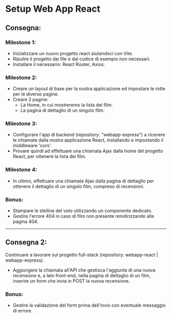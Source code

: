Setup Web App React
===
## Consegna: 
### Milestone 1:
- Inizializzare un nuovo progetto react aiutandoci con Vite.
- Ripulire il progetto dai file e dal codice di esempio non necessari.
- Installare il necessario: React Router, Axios.

### Milestone 2:
- Creare un layout di base per la nostra applicazione ed impostare le rotte per le diverse pagine.
- Creare 2 pagine:
  - La Home, in cui mostreremo la lista dei film.
  - La pagina di dettaglio di un singolo film.

### Milestone 3:
- Configurare l'app di backend (repository: "webapp-express") a ricevere le chiamate dalla nostra applicazione React, installando e impostando il middleware 'cors'.
- Provare quindi ad effettuare una chiamata Ajax dalla home del progetto React, per ottenere la lista dei film.

### Milestone 4:
- In ultimo, effettuare una chiamata Ajax dalla pagina di dettaglio per ottenere il dettaglio di un singolo film, compreso di recensioni.

### Bonus:
- Stampare le stelline del voto utilizzando un componente dedicato.
- Gestire l'errore 404 in caso di film non presente reindirizzando alla pagina 404.

<hr>

## Consegna 2:
Continuare a lavorare sul progetto full-stack (repository: webapp-react | webapp-express).

- Aggiungere la chiamata all'API che gestisca l'aggiunta di una nuova recensione e, a lato front-end, nella pagina di dettaglio di un film, inserire un form che invia in POST la nuova recensione.

### Bonus:
- Gestire la validazione del form prima dell'invio con eventuale messaggio di errore.
